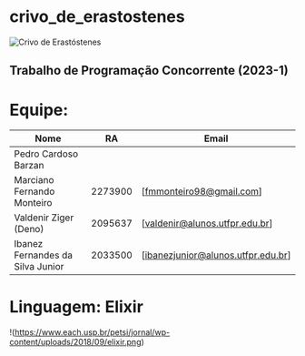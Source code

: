 # crivo_de_erastostenes
![Crivo de Erastóstenes](https://upload.wikimedia.org/wikipedia/commons/8/8c/New_Animation_Sieve_of_Eratosthenes.gif)
## Trabalho de Programação Concorrente (2023-1)

# Equipe:
Nome | RA | Email
-----|----|-------
Pedro Cardoso Barzan| | 
Marciano Fernando Monteiro | 2273900 | [fmmonteiro98@gmail.com]
Valdenir Ziger (Deno) | 2095637 | [valdenir@alunos.utfpr.edu.br]
Ibanez Fernandes da Silva Junior | 2033500 | [ibanezjunior@alunos.utfpr.edu.br]

# Linguagem: Elixir
!(https://www.each.usp.br/petsi/jornal/wp-content/uploads/2018/09/elixir.png)

